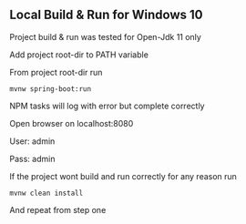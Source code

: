 ## Local Build & Run for Windows 10

Project build & run was tested for Open-Jdk 11 only

Add project root-dir to PATH variable

From project root-dir run 

`mvnw spring-boot:run`

NPM tasks will log with error but complete correctly

Open browser on localhost:8080

User: admin

Pass: admin

If the project wont build and run correctly for any reason run

`mvnw clean install`

And repeat from step one

